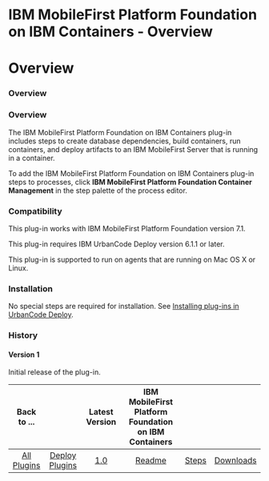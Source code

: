 
IBM MobileFirst Platform Foundation on IBM Containers - Overview
================================================================

# Overview



### Overview




 


### Overview


The IBM MobileFirst Platform Foundation on IBM Containers plug-in includes steps to create database dependencies, build containers, run containers, and deploy artifacts to an IBM MobileFirst Server that is running in a container.


To add the IBM MobileFirst Platform Foundation on IBM Containers plug-in steps to processes, click **IBM MobileFirst Platform Foundation Container Management** in the step palette of the process editor.


### Compatibility


This plug-in works with IBM MobileFirst Platform Foundation version 7.1.


This plug-in requires IBM UrbanCode Deploy version 6.1.1 or later.


This plug-in is supported to run on agents that are running on Mac OS X or Linux.


### Installation


No special steps are required for installation. See [Installing plug-ins in UrbanCode Deploy](https://www.urbancode.com/resource/installing-plug-ins-in-urbancode-products/ "Installing plug-ins in UrbanCode Deploy").


### History


#### Version 1


Initial release of the plug-in.




|Back to ...||Latest Version|IBM MobileFirst Platform Foundation on IBM Containers |||
| :---: | :---: | :---: | :---: | :---: | :---: |
|[All Plugins](../../index.md)|[Deploy Plugins](../README.md)|[1.0](https://raw.githubusercontent.com/UrbanCode/IBM-UCD-PLUGINS/main/files/MFPFC/MobileFirstContainerAutomate-1.0.zip)|[Readme](README.md)|[Steps](steps.md)|[Downloads](downloads.md)|
